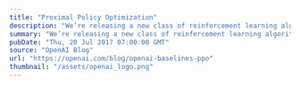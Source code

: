 ```yaml
---
title: "Proximal Policy Optimization"
description: "We’re releasing a new class of reinforcement learning algorithms, Proximal Policy Optimization (PPO), which perform comparably or better than state-of-the-art approaches while being much simpler to implement and tune. PPO has become the default reinforcement learning algorithm at OpenAI because of its ease of use and good performance."
summary: "We’re releasing a new class of reinforcement learning algorithms, Proximal Policy Optimization (PPO), which perform comparably or better than state-of-the-art approaches while being much simpler to implement and tune. PPO has become the default reinforcement learning algorithm at OpenAI because of its ease of use and good performance."
pubDate: "Thu, 20 Jul 2017 07:00:00 GMT"
source: "OpenAI Blog"
url: "https://openai.com/blog/openai-baselines-ppo"
thumbnail: "/assets/openai_logo.png"
---
```


